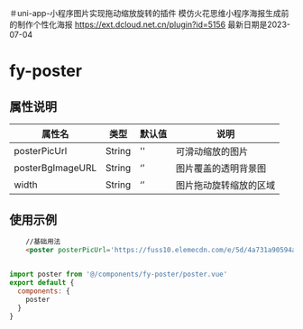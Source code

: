 ＃uni-app-小程序图片实现拖动缩放旋转的插件
模仿火花思维小程序海报生成前的制作个性化海报
https://ext.dcloud.net.cn/plugin?id=5156
最新日期是2023-07-04
# fy-poster

## 属性说明

|属性名|类型|默认值|说明|
| -- | -- | --|--|
| posterPicUrl | String | '' | 可滑动缩放的图片 |
| posterBgImageURL | String | ‘’ | 图片覆盖的透明背景图 |
| width | String | ‘’ | 图片拖动旋转缩放的区域 |



## 使用示例

```html
	//基础用法
	<poster posterPicUrl='https://fuss10.elemecdn.com/e/5d/4a731a90594a4af544c0c25941171jpeg.jpeg'></poster>
	
```

```javascript
import poster from '@/components/fy-poster/poster.vue'
export default {
  components: {
    poster
  }
}
```
